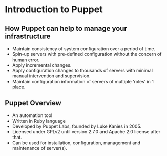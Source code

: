 # Introduction to Puppet


## How Puppet can help to manage your infrastructure 

- Maintain consistency of system configuration over a period of time.
- Spin-up servers with pre-defined configuration without the concern of human error.
- Apply incremental changes.
- Apply configuration changes to thousands of servers with minimal manual intervention and supervision.
- Maintain configuration information of servers of multiple ‘roles’ in 1 place.

## Puppet Overview

- An automation tool
- Written in Ruby language
- Developed by Puppet Labs, founded by Luke Kanies in 2005.
- Licensed under GPLv2 until version 2.7.0 and Apache 2.0 license after that.
- Can be used for installation, configuration, management and maintenance of server(s).
